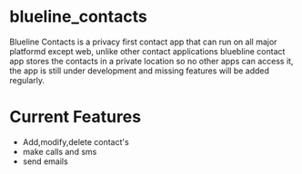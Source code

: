 # blueline_contacts

Blueline Contacts is a privacy first contact app that can run on all major platformd except web, unlike other contact applications bluebline contact app stores the contacts in a private location so no other apps can access it, the app is still under development and missing features will be added regularly.

Current Features
========================
* Add,modify,delete contact's
* make calls and sms
* send emails

